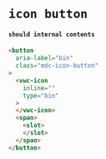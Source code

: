 # `icon button`

#### `should internal contents`

```html
<button
  aria-label="bin"
  class="mdc-icon-button"
>
  <vwc-icon
    inline=""
    type="bin"
  >
  </vwc-icon>
  <span>
    <slot>
    </slot>
  </span>
</button>

```

